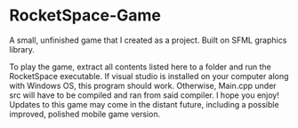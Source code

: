 # RocketSpace-Game
A small, unfinished game that I created as a project. Built on SFML graphics library. 

To play the game, extract all contents listed here to a folder and run the RocketSpace executable. If visual studio is installed on your computer along with Windows 
OS, this program should work. Otherwise, Main.cpp under src will have to be compiled and ran from said compiler. 
I hope you enjoy! Updates to this game may come in the distant future, including a possible improved, polished mobile game version. 
